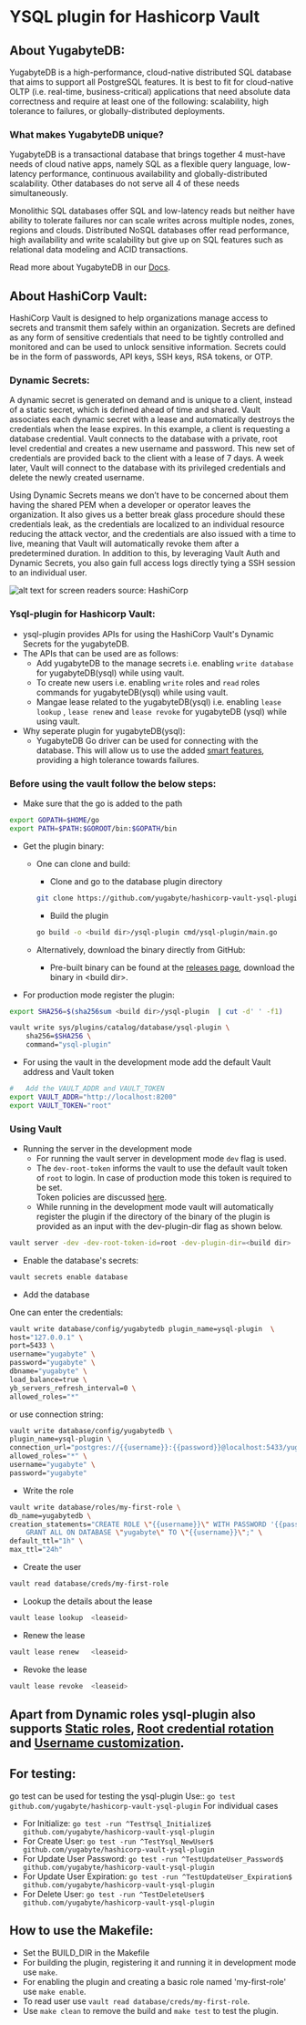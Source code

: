 #   YSQL plugin for Hashicorp Vault 
##  About YugabyteDB:
YugabyteDB is a high-performance, cloud-native distributed SQL database that aims to support all PostgreSQL features. It is best to fit for cloud-native OLTP (i.e. real-time, business-critical) applications that need absolute data correctness and require at least one of the following: scalability, high tolerance to failures, or globally-distributed deployments.

### What makes YugabyteDB unique?
YugabyteDB is a transactional database that brings together 4 must-have needs of cloud native apps, namely SQL as a flexible query language, low-latency performance, continuous availability and globally-distributed scalability. Other databases do not serve all 4 of these needs simultaneously.

Monolithic SQL databases offer SQL and low-latency reads but neither have ability to tolerate failures nor can scale writes across multiple nodes, zones, regions and clouds.
Distributed NoSQL databases offer read performance, high availability and write scalability but give up on SQL features such as relational data modeling and ACID transactions.

Read more about YugabyteDB in our [Docs](https://docs.yugabyte.com/preview/faq/general/).

##  About HashiCorp Vault:
HashiCorp Vault is designed to help organizations manage access to secrets and transmit them safely within an organization. 
Secrets are defined as any form of sensitive credentials that need to be tightly controlled and monitored and can be used to unlock sensitive information. 
Secrets could be in the form of passwords, API keys, SSH keys, RSA tokens, or OTP.

### Dynamic Secrets:
A dynamic secret is generated on demand and is unique to a client, instead of a static secret, which is defined ahead of time and shared. 
Vault associates each dynamic secret with a lease and automatically destroys the credentials when the lease expires.
In this example, a client is requesting a database credential. Vault connects to the database with a private, root level credential and creates a new username and password. This new set of credentials are provided back to the client with a lease of 7 days. A week later, Vault will connect to the database with its privileged credentials and delete the newly created username.

Using Dynamic Secrets means we don’t have to be concerned about them having the shared PEM when a developer or operator leaves the organization. It also gives us a better break glass procedure should these credentials leak, as the credentials are localized to an individual resource reducing the attack vector, and the credentials are also issued with a time to live, meaning that Vault will automatically revoke them after a predetermined duration. In addition to this, by leveraging Vault Auth and Dynamic Secrets, you also gain full access logs directly tying a SSH session to an individual user.

![ alt text for screen readers source: HashiCorp](https://www.datocms-assets.com/2885/1519774324-dynamic-secret-img-001.jpeg?fit=max&q=80&w=2500)

###  Ysql-plugin for Hashicorp Vault:
-   ysql-plugin provides APIs for using the HashiCorp Vault's Dynamic Secrets for the yugabyteDB.
-   The APIs that can be used are as follows:  
    -   Add yugabyteDB to the manage secrets i.e. enabling `write database` for yugabyteDB(ysql) while using vault.
    -   To create new users i.e. enabling `write` roles and `read` roles commands for yugabyteDB(ysql) while using vault.
    -   Mangae lease related to the yugabyteDB(ysql) i.e. enabling `lease lookup` , `lease renew` and `lease revoke` for yugabyteDB (ysql) while using vault.
-   Why seperate plugin for yugabyteDB(ysql):
    -   YugabyteDB Go driver can be used for connecting with the database.
  This will allow us to use the added [smart features](https://docs.yugabyte.com/preview/reference/drivers/ysql-client-drivers/#yugabytedb-pgx-smart-driver), providing a high tolerance towards failures.
        

###  Before using the vault follow the below steps:
-   Make sure that the go is added to the path
```sh
export GOPATH=$HOME/go
export PATH=$PATH:$GOROOT/bin:$GOPATH/bin
```
-   Get the plugin binary:

    -   One can clone and build:
      
        -   Clone and go to the database plugin directory
          
        ```sh 
        git clone https://github.com/yugabyte/hashicorp-vault-ysql-plugin && cd hashicorp-vault-ysql-plugin  
        ```
        -   Build the plugin
          
        ```sh
        go build -o <build dir>/ysql-plugin cmd/ysql-plugin/main.go
        ```

    -    Alternatively, download the binary directly from GitHub: 
 
         -    Pre-built binary can be found at the [releases page](https://github.com/yugabyte/hashicorp-vault-ysql-plugin/releases), download the binary in \<build dir\>.

-   For production mode register the plugin:
```sh
export SHA256=$(sha256sum <build dir>/ysql-plugin  | cut -d' ' -f1)

vault write sys/plugins/catalog/database/ysql-plugin \
    sha256=$SHA256 \
    command="ysql-plugin"
```
-   For using the vault in the development mode add the default Vault address and Vault token
```sh
#   Add the VAULT_ADDR and VAULT_TOKEN
export VAULT_ADDR="http://localhost:8200"
export VAULT_TOKEN="root"
```

###  Using Vault

-   Running the server in the development mode
    -   For running the vault server in development mode `dev` flag is used.
    -   The `dev-root-token` informs the vault to use the default vault token of `root` to login.
        In case of production mode this token is required to be set.   
        Token policies are discussed [here](https://www.vaultproject.io/docs/commands/login).
    -   While running in the development mode vault will automatically register the plugin if 
        the directory of the binary of the plugin is provided as an input with the dev-plugin-dir flag as shown below.
```sh
vault server -dev -dev-root-token-id=root -dev-plugin-dir=<build dir> 
```

-   Enable the database's secrets:
```sh
vault secrets enable database
```
-   Add the database

One can enter the credentials:
```sh
vault write database/config/yugabytedb plugin_name=ysql-plugin  \
host="127.0.0.1" \
port=5433 \
username="yugabyte" \
password="yugabyte" \
dbname="yugabyte" \
load_balance=true \
yb_servers_refresh_interval=0 \
allowed_roles="*"
``` 
or use connection string:	
```sh
vault write database/config/yugabytedb \
plugin_name=ysql-plugin \
connection_url="postgres://{{username}}:{{password}}@localhost:5433/yugabyte?sslmode=disable&load_balance=true&yb_servers_refresh_interval=0" \
allowed_roles="*" \
username="yugabyte" \
password="yugabyte"
```

-   Write the role 
```sh
vault write database/roles/my-first-role \
db_name=yugabytedb \
creation_statements="CREATE ROLE \"{{username}}\" WITH PASSWORD '{{password}}' VALID UNTIL '{{expiration}}' NOINHERIT LOGIN; \
    GRANT ALL ON DATABASE \"yugabyte\" TO \"{{username}}\";" \
default_ttl="1h" \
max_ttl="24h"
```
-   Create the user 
```sh
vault read database/creds/my-first-role
```

-   Lookup the details about the lease
```sh 
vault lease lookup  <leaseid>
```
-   Renew the lease
```sh
vault lease renew   <leaseid>
```    
-   Revoke the lease
```sh
vault lease revoke  <leaseid>
```
## Apart from Dynamic roles ysql-plugin also supports [Static roles](https://developer.hashicorp.com/vault/tutorials/db-credentials/database-creds-rotation), [Root credential rotation](https://developer.hashicorp.com/vault/tutorials/db-credentials/database-root-rotation) and [Username customization](https://developer.hashicorp.com/vault/tutorials/secrets-management/username-templating).

##  For testing:
go test can be used for testing the ysql-plugin
Use:: `go test github.com/yugabyte/hashicorp-vault-ysql-plugin`
For individual cases
-   For Initialize:
    `go test -run ^TestYsql_Initialize$ github.com/yugabyte/hashicorp-vault-ysql-plugin`
-   For Create User:
    `go test -run ^TestYsql_NewUser$ github.com/yugabyte/hashicorp-vault-ysql-plugin`
-   For Update User Password:
    `go test -run ^TestUpdateUser_Password$ github.com/yugabyte/hashicorp-vault-ysql-plugin`
-   For Update User Expiration:
    `go test -run ^TestUpdateUser_Expiration$ github.com/yugabyte/hashicorp-vault-ysql-plugin`
-   For Delete User:
    `go test -run ^TestDeleteUser$ github.com/yugabyte/hashicorp-vault-ysql-plugin`

## How to use the Makefile:
-   Set the BUILD_DIR in the Makefile
-   For building the plugin, registering it and running it in development mode use `make`.
-   For enabling the plugin and creating a basic role named 'my-first-role' use `make enable`.
-   To read user  use `vault read database/creds/my-first-role`.
-   Use `make clean` to remove the build and `make test` to test the plugin. 
